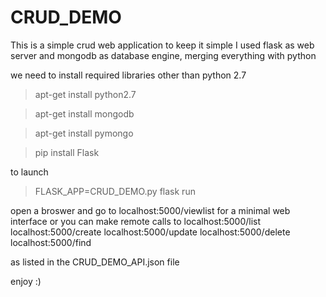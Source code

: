 # CRUD_DEMO
This is a simple crud web application to keep it simple I used flask as web server and mongodb as database engine, merging everything with python	

we need to install required libraries other than python 2.7

>apt-get install python2.7

>apt-get install mongodb

>apt-get install pymongo

>pip install Flask

to launch

>FLASK_APP=CRUD_DEMO.py flask run

open a broswer and go to localhost:5000/viewlist for a minimal web interface
or
you can make remote calls to
localhost:5000/list
localhost:5000/create
localhost:5000/update
localhost:5000/delete
localhost:5000/find

as listed in the CRUD_DEMO_API.json file

enjoy :)
